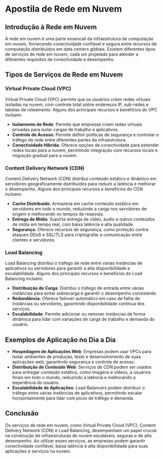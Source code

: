 # Apostila de Rede em Nuvem

## Introdução à Rede em Nuvem

A rede em nuvem é uma parte essencial da infraestrutura de computação em nuvem, fornecendo conectividade confiável e segura entre recursos de computação distribuídos em data centers globais. Existem diferentes tipos de serviços de rede em nuvem, cada um projetado para atender a diferentes requisitos de conectividade e desempenho.

## Tipos de Serviços de Rede em Nuvem

### Virtual Private Cloud (VPC)

Virtual Private Cloud (VPC) permite que os usuários criem redes virtuais isoladas na nuvem, com controle total sobre endereços IP, sub-redes e tabelas de roteamento. Alguns dos principais recursos e benefícios do VPC incluem:

- **Isolamento de Rede**: Permite que empresas criem redes virtuais privadas para isolar cargas de trabalho e aplicativos.
- **Controle de Acesso**: Permite definir políticas de segurança e controlar o tráfego de rede entre diferentes partes da infraestrutura.
- **Conectividade Híbrida**: Oferece opções de conectividade para estender redes locais para a nuvem, permitindo integração com recursos locais e migração gradual para a nuvem.

### Content Delivery Network (CDN)

Content Delivery Network (CDN) distribui conteúdo estático e dinâmico em servidores geograficamente distribuídos para reduzir a latência e melhorar o desempenho. Alguns dos principais recursos e benefícios do CDN incluem:

- **Cache Distribuído**: Armazena em cache conteúdo estático em servidores em todo o mundo, reduzindo a carga nos servidores de origem e melhorando os tempos de resposta.
- **Entrega de Mídia**: Suporta entrega de vídeo, áudio e outros conteúdos de mídia em tempo real, com baixa latência e alta qualidade.
- **Segurança**: Oferece recursos de segurança, como proteção contra ataques DDoS e SSL/TLS para criptografar a comunicação entre clientes e servidores.

### Load Balancing

Load Balancing distribui o tráfego de rede entre várias instâncias de aplicativos ou servidores para garantir a alta disponibilidade e escalabilidade. Alguns dos principais recursos e benefícios do Load Balancing incluem:

- **Distribuição de Carga**: Distribui o tráfego de entrada entre várias instâncias para evitar sobrecarga e garantir o desempenho consistente.
- **Redundância**: Oferece failover automático em caso de falha de instâncias ou servidores, garantindo disponibilidade contínua dos serviços.
- **Escalabilidade**: Permite adicionar ou remover instâncias de forma dinâmica para lidar com variações de carga de trabalho e demanda do usuário.

## Exemplos de Aplicação no Dia a Dia

- **Hospedagem de Aplicações Web**: Empresas podem usar VPCs para isolar ambientes de produção, teste e desenvolvimento de suas aplicações web, garantindo segurança e controle de acesso.
- **Distribuição de Conteúdo Web**: Serviços de CDN podem ser usados para entregar conteúdo estático, como imagens e vídeos, a usuários finais em todo o mundo, reduzindo a latência e melhorando a experiência do usuário.
- **Escalabilidade de Aplicações**: Load Balancers podem distribuir o tráfego entre várias instâncias de aplicativos, permitindo escalar horizontalmente para lidar com picos de tráfego e demanda.

## Conclusão

Os serviços de rede em nuvem, como Virtual Private Cloud (VPC), Content Delivery Network (CDN) e Load Balancing, desempenham um papel crucial na construção de infraestruturas de nuvem escaláveis, seguras e de alto desempenho. Ao utilizar esses serviços, as empresas podem garantir conectividade confiável, baixa latência e alta disponibilidade para suas aplicações e serviços na nuvem.
